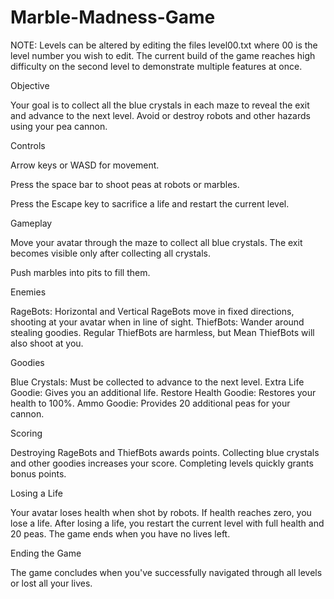 # Marble-Madness-Game

NOTE: Levels can be altered by editing the files level00.txt where 00 is the level number you wish to edit. The current build of the game reaches high difficulty on the second level to demonstrate multiple features at once.

Objective

Your goal is to collect all the blue crystals in each maze to reveal the exit and advance to the next level.
Avoid or destroy robots and other hazards using your pea cannon.

Controls

Arrow keys or WASD for movement.

Press the space bar to shoot peas at robots or marbles.

Press the Escape key to sacrifice a life and restart the current level.


Gameplay

Move your avatar through the maze to collect all blue crystals. The exit becomes visible only after collecting all crystals.

Push marbles into pits to fill them.

Enemies

RageBots: Horizontal and Vertical RageBots move in fixed directions, shooting at your avatar when in line of sight.
ThiefBots: Wander around stealing goodies. Regular ThiefBots are harmless, but Mean ThiefBots will also shoot at you.

Goodies

Blue Crystals: Must be collected to advance to the next level.
Extra Life Goodie: Gives you an additional life.
Restore Health Goodie: Restores your health to 100%.
Ammo Goodie: Provides 20 additional peas for your cannon.

Scoring

Destroying RageBots and ThiefBots awards points.
Collecting blue crystals and other goodies increases your score.
Completing levels quickly grants bonus points.

Losing a Life

Your avatar loses health when shot by robots. If health reaches zero, you lose a life.
After losing a life, you restart the current level with full health and 20 peas.
The game ends when you have no lives left.

Ending the Game

The game concludes when you've successfully navigated through all levels or lost all your lives.